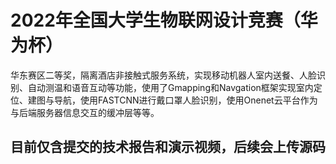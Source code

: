 # 2022年全国大学生物联网设计竞赛（华为杯）
华东赛区二等奖，隔离酒店非接触式服务系统，实现移动机器人室内送餐、人脸识别、自动测温和语音互动等功能，使用了Gmapping和Navgation框架实现室内定位、建图与导航，使用FASTCNN进行戴口罩人脸识别，使用Onenet云平台作为与后端服务器信息交互的缓冲层等等。
## 目前仅含提交的技术报告和演示视频，后续会上传源码

